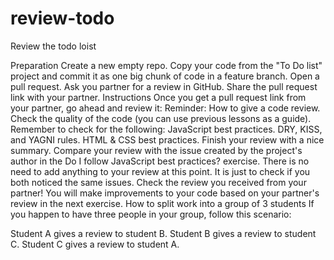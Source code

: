 # review-todo
Review the todo loist 

Preparation
Create a new empty repo.
Copy your code from the "To Do list" project and commit it as one big chunk of code in a feature branch.
Open a pull request.
Ask you partner for a review in GitHub.
Share the pull request link with your partner.
Instructions
Once you get a pull request link from your partner, go ahead and review it:
Reminder: How to give a code review.
Check the quality of the code (you can use previous lessons as a guide). Remember to check for the following:
JavaScript best practices.
DRY, KISS, and YAGNI rules.
HTML & CSS best practices.
Finish your review with a nice summary.
Compare your review with the issue created by the project's author in the Do I follow JavaScript best practices? exercise.
There is no need to add anything to your review at this point. It is just to check if you both noticed the same issues.
Check the review you received from your partner! You will make improvements to your code based on your partner's review in the next exercise.
How to split work into a group of 3 students
If you happen to have three people in your group, follow this scenario:

Student A gives a review to student B.
Student B gives a review to student C.
Student C gives a review to student A.